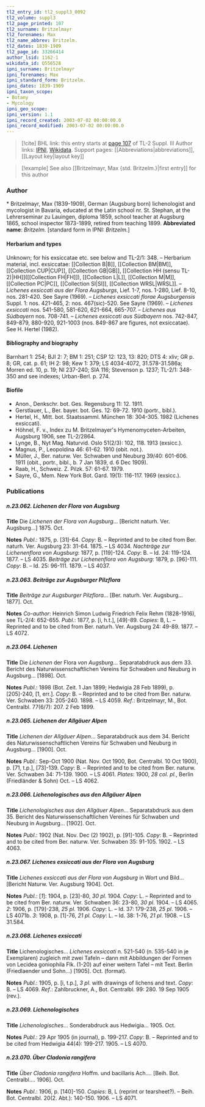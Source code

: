 ```yaml
---
tl2_entry_id: tl2_suppl3_0092
tl2_volume: suppl3
tl2_page_printed: 107
tl2_surname: Britzelmayr
tl2_forenames: Max
tl2_name_abbrev: Britzelm.
tl2_dates: 1839-1909
tl2_page_id: 33266414
author_lsid: 1162-1
wikidata_id: Q556528
ipni_surname: Britzelmayr
ipni_forenames: Max
ipni_standard_form: Britzelm.
ipni_dates: 1839-1909
ipni_taxon_scope: 
- Botany
- Mycology
ipni_geo_scope: 
ipni_version: 1.1
ipni_record_created: 2003-07-02 00:00:00.0
ipni_record_modified: 2003-07-02 00:00:00.0
---
```


> [!cite] BHL link: this entry starts at [page 107](https://www.biodiversitylibrary.org/page/33266414) of TL-2 Suppl. III
> Author links: [IPNI](https://www.ipni.org/a/1162-1), [Wikidata](https://www.wikidata.org/wiki/Q556528). Support pages: [[Abbreviations|abbreviations]], [[Layout key|layout key]]

> [!example] See also [[Britzelmayr, Max {std. Britzelm.}|first entry]] for this author

### Author

\* Britzelmayr, Max (1839-1909), German (Augsburg born) lichenologist and mycologist in Bavaria, educated at the Latin school nr. St. Stephan, at the Lehrerseminar zu Lauingen, diploma 1859, school teacher at Augsburg 1865, school inspector 1873-1899, retired from teaching 1899. 
**Abbreviated name**: *Britzelm.* \[standard form in IPNI: *Britzelm.*\]

#### Herbarium and types

Unknown; for his exsiccatae etc. see below and TL-2/1: 348. – Herbarium material, incl. exsiccatae: [[Collection B|B]], [[Collection BM|BM]], [[Collection CUP|CUP]], [[Collection GB|GB]], [[Collection HH (sensu TL-2)|HH]]([[Collection FH|FH]]), [[Collection L|L]], [[Collection M|M]], [[Collection PC|PC]], [[Collection SI|SI]], [[Collection WRSL|WRSL]]. – *Lichenes exsiccati aus der Flora Augsburgs*, Lief. 1-7, nos. 1-280, Lief. 8-10, nos. 281-420. See Sayre (1969). – *Lichenes exsiccati florae Augsburgensis* Suppl. 1: nos. 421-465, 2: nos. 467(sic)-520. See Sayre (1969). – *Lichenes exsiccati* nos. 541-580, 581-620, 621-664, 665-707. – *Lichenes aus Südbayern* nos. 708-741. – *Lichenes exsiccati aus Südbayern* nos. 742-847, 849-879, 880-920, 921-1003 (nos. 849-867 are figures, not exsiccatae). See H. Hertel (1982).

#### Bibliography and biography

Barnhart 1: 254; BJI 2: 7; BM 1: 251; CSP 12: 123, 13: 820; DTS 4: xliv; GR p. 8; GR, cat. p. 61; IH 2: 98; Kew 1: 379; LS 4034-4072, 31.578-31.586a; Morren ed. 10, p. 19; NI 237-240; SIA 116; Stevenson p. 1237; TL-2/1: 348-350 and see indexes; Urban-Berl. p. 274.

#### Biofile

- Anon., Denkschr. bot. Ges. Regensburg 11: 12. 1911.
- Gerstlauer, L., Ber. bayer. bot. Ges. 12: 69-72. 1910 (portr., bibl.).
- Hertel, H., Mitt. bot. Staatssamml. München 18: 304-305. 1982 (Lichenes exsiccati).
- Höhnel, F. v., Index zu M. Britzelmayer's Hymenomyceten-Arbeiten, Augsburg 1906, see TL-2/2864.
- Lynge, B., Nyt Mag. Naturvid. Oslo 51(2/3): 102, 118. 1913 (exsicc.).
- Magnus, P., Leopoldina 46: 61-62. 1910 (obit. not.).
- Müller, J., Ber. naturw. Ver. Schwaben und Neuburg 39/40: 601-606. 1911 (obit., portr., bibl., b. 7 Jan 1839, d. 6 Dec 1909).
- Raab, H., Schweiz. Z. Pilzk. 57: 61-67. 1979.
- Sayre, G., Mem. New York Bot. Gard. 19(1): 116-117. 1969 (exsicc.).

### Publications

##### n.23.062. Lichenen der Flora von Augsburg

**Title**
Die *Lichenen der Flora von Augsburg*... \[Bericht naturh. Ver. Augsburg...\] 1875. Oct.

**Notes**
*Publ*.: 1875, p. \[31\]-64. *Copy*: B. – Reprinted and to be cited from Ber. naturh. Ver. Augsburg 23: 31-64. 1875. – LS 4034.
*Nachträge zur Lichenenflora von Augsburg*: 1877, p. \[119\]-124. *Copy*: B. – Id. 24: 119-124. 1877. – LS 4035.
*Beiträge zur Lichenenflora von Augsburg*: 1879, p. \[96\]-111. *Copy*: B. – Id. 25: 96-111. 1879.  – LS 4037.

##### n.23.063. Beiträge zur Augsburger Pilzflora

**Title**
*Beiträge zur Augsburger Pilzflora*... \[Ber. naturh. Ver. Augsburg... 1877\]. Oct.

**Notes**
*Co-author*: Heinrich Simon Ludwig Friedrich Felix Rehm (1828-1916), see TL-2/4: 652-655.
*Publ*.: 1877, p. \[i, h.t.\], \[49\]-89. *Copies*: B, L. – Reprinted and to be cited from Ber. naturh. Ver. Augsburg 24: 49-89. 1877. – LS 4072.

##### n.23.064. Lichenen

**Title**
Die *Lichenen* der Flora *von Augsburg*... Separatabdruck aus dem 33. Bericht des Naturwissenschaftlichen Vereins für Schwaben und Neuburg in Augsburg... \[1898\]. Oct.

**Notes**
*Publ*.: 1898 (Bot. Zeit. 1 Jan 1899; Hedwigia 28 Feb 1899), p. \[205\]-240, \[1, err.\]. *Copy*: B.  – Reprinted and to be cited from Ber. naturw. Ver. Schwaben 33: 205-240. 1898. – LS 4059.
*Ref*.: Britzelmayr, M., Bot. Centralbl. 77(6/7): 207. 2 Feb 1899.

##### n.23.065. Lichenen der Allgäuer Alpen

**Title**
*Lichenen der Allgäuer Alpen*... Separatabdruck aus dem 34. Bericht des Naturwissenschaftlichen Vereins für Schwaben und Neuburg in Augsburg... \[1900\]. Oct.

**Notes**
*Publ*.: Sep-Oct 1900 (Nat. Nov. Oct 1900, Bot. Centralbl. 10 Oct 1900), p. \[71, t.p.\], \[73\]-139.
*Copy*: B. – Reprinted and to be cited from Ber. naturw. Ver. Schwaben 34: 71-139. 1900.  – LS 4061.
*Plates*: 1900, *28 col. pl.*, Berlin (Friedländer & Sohn) Oct. – LS 4062.

##### n.23.066. Lichenologisches aus den Allgäuer Alpen

**Title**
*Lichenologisches aus den Allgäuer Alpen*... Separatabdruck aus dem 35. Bericht des Naturwissenschaftlichen Vereines für Schwaben und Neuburg in Augsburg... \[1902\]. Oct.

**Notes**
*Publ*.: 1902 (Nat. Nov. Dec (2) 1902), p. \[91\]-105. *Copy*: B. – Reprinted and to be cited from Ber. naturw. Ver. Schwaben 35: 91-105. 1902. – LS 4063.

##### n.23.067. Lichenes exsiccati aus der Flora von Augsburg

**Title**
*Lichenes exsiccati aus der Flora von Augsburg* in Wort und Bild... \[Bericht Naturw. Ver. Augsburg 1904\]. Oct.

**Notes**
*Publ*.: \[*1*\]: 1904, p. \[23\]-80, *30 pl*. 1904. *Copy*: L. – Reprinted and to be cited from Ber. naturw. Ver. Schwaben 36: 23-80, *30 pl*. 1904. – LS 4065.
*2*: 1906, p. \[179\]-238, *25 pl*. 1906. *Copy*: L. – Id. 37: 179-238, *25 pl*. 1906. – LS 4071b.
*3*: 1908, p. \[1\]-76, *21 pl. Copy*: L. – Id. 38: 1-76, *21 pl*. 1908. – LS 31.584.

##### n.23.068. Lichenes exsiccati

**Title**
Lichenologisches... *Lichenes exsiccati* n. 521-540 (n. 535-540 in je Exemplaren) zugleich mit zwei Tafeln – dann mit Abbildungen der Formen von Lecidea goniophila Flk. (1-20) auf einer weitern Tafel – mit Text. Berlin (Friedlaender und Sohn...) \[1905\]. Oct. (format).

**Notes**
*Publ*.: 1905, p. \[i, t.p.\], *3 pl*. with drawings of lichens and text. *Copy*: B. – LS 4069.
*Ref*.: Zahlbruckner, A., Bot. Centralbl. 99: 280. 19 Sep 1905 (rev.).

##### n.23.069. Lichenologisches

**Title**
*Lichenologisches*... Sonderabdruck aus Hedwigia... 1905. Oct.

**Notes**
*Publ*.: 29 Apr 1905 (in journal), p. 199-217. *Copy*: B. – Reprinted and to be cited from Hedwigia 44(4): 199-217. 1905. – LS 4070.

##### n.23.070. Über Cladonia rangifera

**Title**
*Über Cladonia rangifera* Hoffm. und bacillaris Ach.... \[Beih. Bot. Centralbl.... 1906\]. Oct.

**Notes**
*Publ*.: 1906, p. \[140\]-150. *Copies*: B, L (reprint or tearsheet?). – Beih. Bot. Centralbl. 20(2. Abt.): 140-150. 1906. – LS 4071.


